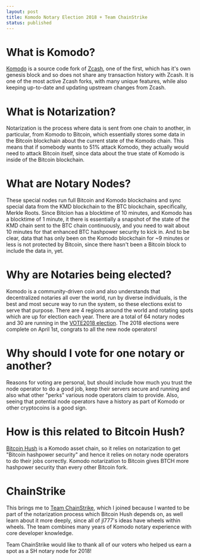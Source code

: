 ```yaml
---
layout: post
title: Komodo Notary Election 2018 + Team ChainStrike
status: published
---
```


# What is Komodo?

<a href="https://komodoplatform.com/">Komodo</a> is a source code fork of <a href="https://z.cash">Zcash</a>, one of the first, which has it's own genesis block and so does not share any transaction history with Zcash.
It is one of the most active Zcash forks, with many unique features, while also keeping up-to-date and updating upstream changes from Zcash.

# What is Notarization?

Notarization is the process where data is sent from one chain to another, in particular, from Komodo to Bitcoin, which essentially stores
some data in the Bitcoin blockchain about the current state of the Komodo chain. This means that if somebody wants to 51% attack Komodo,
they actually would need to attack Bitcoin itself, since data about the true state of Komodo is inside of the Bitcoin blockchain.

# What are Notary Nodes?

These special nodes run full Bitcoin and Komodo blockchains and sync special data from the KMD blockchain to the BTC blockchain, specifically,
Merkle Roots. Since Bitcion has a blocktime of 10 minutes, and Komodo has a blocktime of 1 minute, it there is essentially a snapshot
of the state of the KMD chain sent to the BTC chain continuously, and you need to wait about 10 minutes for that enhanced BTC hashpower
security to kick in. And to be clear, data that has only been on the Komodo blockchain for ~9 minutes or less is not protected by Bitcoin, since
there hasn't been a Bitcoin block to include the data in, yet.

# Why are Notaries being elected?

Komodo is a community-driven coin and also understands that decentralized notaries all over the world, run by diverse individuals, is the
best and most secure way to run the system, so these elections exist to serve that purpose. There are 4 regions around the world and
rotating spots which are up for election each year. There are a total of 64 notary nodes and 30 are running in the
<a href="https://www.dexstats.info/votelist.php">VOTE2018 election</a>. The 2018 elections were complete on April 1st, congrats to all
the new node operators!

# Why should I vote for one notary or another?

Reasons for voting are personal, but should include how much you trust the node operator to do a good job, keep their servers secure
and running and also what other "perks" various node operators claim to provide. Also, seeing that potential node operators have a
history as part of Komodo or other cryptocoins is a good sign.

# How is this related to Bitcoin Hush?

<a href="https://btchush.org">Bitcoin Hush</a> is a Komodo asset chain, so it relies on notarization to get "Bitcoin hashpower security" and hence it relies on notary
node operators to do their jobs correctly. Komodo notarization to Bitcoin gives BTCH more hashpower security than every other Bitcoin
fork.

# ChainStrike

This brings me to <a href="http://votefor.chainstrike.io/">Team ChainStrike</a>, which I joined because I wanted to be part of the notarization process which Bitcoin Hush depends on,
as well learn about it more deeply, since all of jl777's ideas have wheels within wheels. The team combines many years of Komodo notary
experience with core developer knowledge.

Team ChainStrike would like to thank all of our voters who helped us earn a
spot as a SH notary node for 2018!

